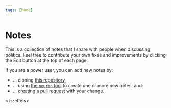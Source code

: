```yaml
---
tags: [home]
---
```


# Notes

This is a collection of notes that I share with people when discussing
politics.  Feel free to contribute your own fixes and improvements by clicking
the Edit button at the top of each page.

If you are a power user, you can add new notes by:

* … cloning [this repository](https://github.com/Gabriel439/notes),
* … using [the `neuron` tool](https://github.com/srid/neuron) to create one or
  more new notes, and:
* … [creating a pull request](https://docs.github.com/en/github/collaborating-with-issues-and-pull-requests/about-pull-requests) with your change.

<z:zettels>

